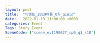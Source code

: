 ```yaml
---
layout: post
title:  "이벤트_2019여름_0화_오프닝"
date:   2022-01-10 11:00:00 +0000
categories: Event
Tags: Story Event
SceneCode: ["scene_evt190627_cp0_q1_s10"]
---
```


